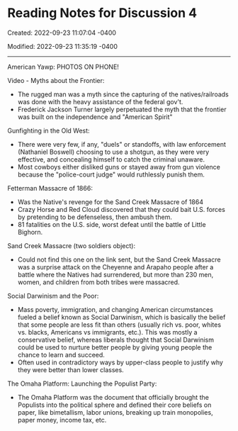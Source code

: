# Reading Notes for Discussion 4

Created: 2022-09-23 11:07:04 -0400

Modified: 2022-09-23 11:35:19 -0400

---

American Yawp: PHOTOS ON PHONE!



Video - Myths about the Frontier:
-   The rugged man was a myth since the capturing of the natives/railroads was done with the heavy assistance of the federal gov't.
-   Frederick Jackson Turner largely perpetuated the myth that the frontier was built on the independence and "American Spirit"



Gunfighting in the Old West:

-   There were very few, if any, "duels" or standoffs, with law enforcement (Nathaniel Boswell) choosing to use a shotgun, as they were very effective, and concealing himself to catch the criminal unaware.
-   Most cowboys either disliked guns or stayed away from gun violence because the "police-court judge" would ruthlessly punish them.



Fetterman Massacre of 1866:

-   Was the Native's revenge for the Sand Creek Massacre of 1864
-   Crazy Horse and Red Cloud discovered that they could bait U.S. forces by pretending to be defenseless, then ambush them.
-   81 fatalities on the U.S. side, worst defeat until the battle of Little Bighorn.



Sand Creek Massacre (two soldiers object):

-   Could not find this one on the link sent, but the Sand Creek Massacre was a surprise attack on the Cheyenne and Arapaho people after a battle where the Natives had surrendered, but more than 230 men, women, and children from both tribes were massacred.



Social Darwinism and the Poor:

-   Mass poverty, immigration, and changing American circumstances fueled a belief known as Social Darwinism, which is basically the belief that some people are less fit than others (usually rich vs. poor, whites vs. blacks, Americans vs immigrants, etc.). This was mostly a conservative belief, whereas liberals thought that Social Darwinism could be used to nurture better people by giving young people the chance to learn and succeed.
-   Often used in contradictory ways by upper-class people to justify why they were better than lower classes.



The Omaha Platform: Launching the Populist Party:

-   The Omaha Platform was the document that officially brought the Populists into the political sphere and defined their core beliefs on paper, like bimetallism, labor unions, breaking up train monopolies, paper money, income tax, etc.

